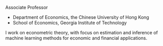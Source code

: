 Associate Professor

* Department of Economics, the Chinese University of Hong Kong
* School of Economics, Georgia Institute of Technology

I work on econometric theory, with focus on estimation and inference of machine learning methods for economic and financial applications.
